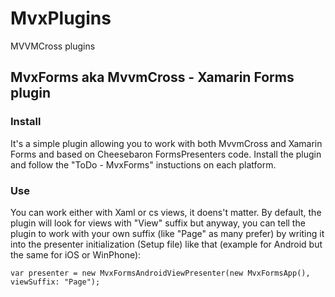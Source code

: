 # MvxPlugins
MVVMCross plugins

## MvxForms aka MvvmCross - Xamarin Forms plugin

### Install
It's a simple plugin allowing you to work with both MvvmCross and Xamarin Forms and based on Cheesebaron FormsPresenters code.
Install the plugin and follow the "ToDo - MvxForms" instuctions on each platform.

### Use
You can work either with Xaml or cs views, it doens't matter.
By default, the plugin will look for views with "View" suffix but anyway, you can tell the plugin to work with your own suffix (like "Page" as many prefer) by writing it into the presenter initialization (Setup file) like that (example for Android but the same for iOS or WinPhone):

    var presenter = new MvxFormsAndroidViewPresenter(new MvxFormsApp(), viewSuffix: "Page");
